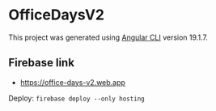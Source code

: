 # OfficeDaysV2

This project was generated using [Angular CLI](https://github.com/angular/angular-cli) version 19.1.7.

## Firebase link
- https://office-days-v2.web.app

Deploy: `firebase deploy --only hosting`

